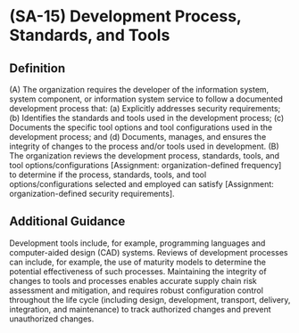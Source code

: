 
# (SA-15) Development Process, Standards, and Tools

## Definition

(A) The organization requires the developer of the information system, system component, or information system service to follow a documented development process that:
(a) Explicitly addresses security requirements;
(b) Identifies the standards and tools used in the development process;
(c) Documents the specific tool options and tool configurations used in the development process; and
(d) Documents, manages, and ensures the integrity of changes to the process and/or tools used in development.
(B) The organization reviews the development process, standards, tools, and tool options/configurations [Assignment: organization-defined frequency] to determine if the process, standards, tools, and tool options/configurations selected and employed can satisfy [Assignment: organization-defined security requirements].

## Additional Guidance

Development tools include, for example, programming languages and computer-aided design (CAD) systems. Reviews of development processes can include, for example, the use of maturity models to determine the potential effectiveness of such processes. Maintaining the integrity of changes to tools and processes enables accurate supply chain risk assessment and mitigation, and requires robust configuration control throughout the life cycle (including design, development, transport, delivery, integration, and maintenance) to track authorized changes and prevent unauthorized changes.
